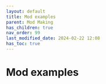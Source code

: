 ```yaml
---
layout: default
title: Mod examples
parent: Mod Making
has_children: true
nav_order: 99
last_modified_date: 2024-02-22 12:08
has_toc: true
---
```


# Mod examples